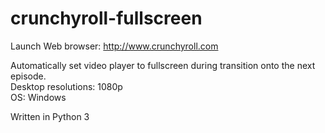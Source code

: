 # crunchyroll-fullscreen

Launch Web browser: http://www.crunchyroll.com

Automatically set video player to fullscreen during transition onto the next episode.\
Desktop resolutions: 1080p\
OS: Windows

Written in Python 3
